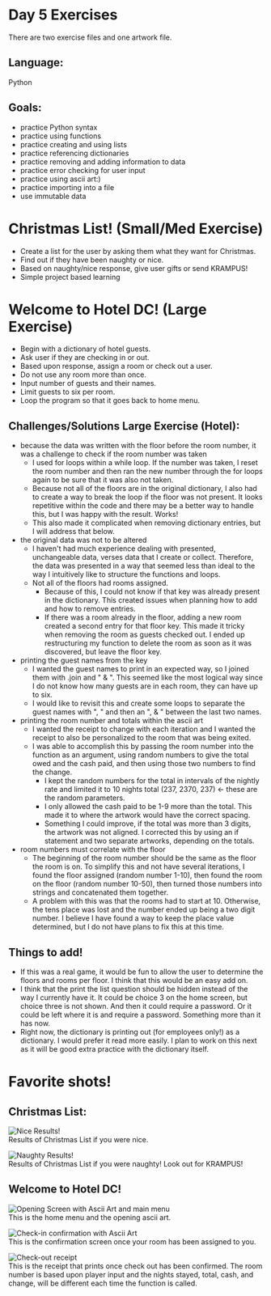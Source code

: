 # Day 5 Exercises

There are two exercise files and one artwork file.

## Language:

Python

## Goals:

- practice Python syntax
- practice using functions
- practice creating and using lists
- practice referencing dictionaries
- practice removing and adding information to data
- practice error checking for user input
- practice using ascii art:)
- practice importing into a file
- use immutable data

# Christmas List! (Small/Med Exercise)

- Create a list for the user by asking them what they want for Christmas.
- Find out if they have been naughty or nice.
- Based on naughty/nice response, give user gifts or send KRAMPUS!
- Simple project based learning

# Welcome to Hotel DC! (Large Exercise)

- Begin with a dictionary of hotel guests.
- Ask user if they are checking in or out.
- Based upon response, assign a room or check out a user.
- Do not use any room more than once.
- Input number of guests and their names.
- Limit guests to six per room.
- Loop the program so that it goes back to home menu.

## Challenges/Solutions Large Exercise (Hotel):

- because the data was written with the floor before the room number, it was a challenge to check if the room number was taken
  - I used for loops within a while loop. If the number was taken, I reset the room number and then ran the new number through the for loops again to be sure that it was also not taken.
  - Because not all of the floors are in the original dictionary, I also had to create a way to break the loop if the floor was not present. It looks repetitive within the code and there may be a better way to handle this, but I was happy with the result. Works!
  - This also made it complicated when removing dictionary entries, but I will address that below.
- the original data was not to be altered
  - I haven't had much experience dealing with presented, unchangeable data, verses data that I create or collect. Therefore, the data was presented in a way that seemed less than ideal to the way I intuitively like to structure the functions and loops.
  - Not all of the floors had rooms assigned.
    - Because of this, I could not know if that key was already present in the dictionary. This created issues when planning how to add and how to remove entries.
    - If there was a room already in the floor, adding a new room created a second entry for that floor key. This made it tricky when removing the room as guests checked out. I ended up restructuring my function to delete the room as soon as it was discovered, but leave the floor key.
- printing the guest names from the key
  - I wanted the guest names to print in an expected way, so I joined them with .join and " & ". This seemed like the most logical way since I do not know how many guests are in each room, they can have up to six.
  - I would like to revisit this and create some loops to separate the guest names with ", " and then an ", & " between the last two names.
- printing the room number and totals within the ascii art
  - I wanted the receipt to change with each iteration and I wanted the receipt to also be personalized to the room that was being exited.
  - I was able to accomplish this by passing the room number into the function as an argument, using random numbers to give the total owed and the cash paid, and then using those two numbers to find the change.
    - I kept the random numbers for the total in intervals of the nightly rate and limited it to 10 nights total (237, 2370, 237) <- these are the random parameters.
    - I only allowed the cash paid to be 1-9 more than the total. This made it to where the artwork would have the correct spacing.
    - Something I could improve, if the total was more than 3 digits, the artwork was not aligned. I corrected this by using an if statement and two separate artworks, depending on the totals.
- room numbers must correlate with the floor
  - The beginning of the room number should be the same as the floor the room is on. To simplify this and not have several iterations, I found the floor assigned (random number 1-10), then found the room on the floor (random number 10-50), then turned those numbers into strings and concatenated them together.
  - A problem with this was that the rooms had to start at 10. Otherwise, the tens place was lost and the number ended up being a two digit number. I believe I have found a way to keep the place value determined, but I do not have plans to fix this at this time.

## Things to add!

- If this was a real game, it would be fun to allow the user to determine the floors and rooms per floor. I think that this would be an easy add on.
- I think that the print the list question should be hidden instead of the way I currently have it. It could be choice 3 on the home screen, but choice three is not shown. And then it could require a password. Or it could be left where it is and require a password. Something more than it has now.
- Right now, the dictionary is printing out (for employees only!) as a dictionary. I would prefer it read more easily. I plan to work on this next as it will be good extra practice with the dictionary itself.

# Favorite shots!

## Christmas List:

![Nice Results!](images/nice.png)  
Results of Christmas List if you were nice.

![Naughty Results!](images/krampus.png)  
Results of Christmas List if you were naughty! Look out for KRAMPUS!

## Welcome to Hotel DC!

![Opening Screen with Ascii Art and main menu](images/Opening.jpg)  
This is the home menu and the opening ascii art.

![Check-in confirmation with Ascii Art](images/room.jpg)  
This is the confirmation screen once your room has been assigned to you.

![Check-out receipt](images/Receipt.jpg)  
This is the receipt that prints once check out has been confirmed. The room number is based upon player input and the nights stayed, total, cash, and change, will be different each time the function is called.
